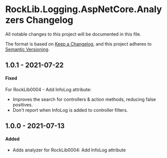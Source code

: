 # RockLib.Logging.AspNetCore.Analyzers Changelog

All notable changes to this project will be documented in this file.

The format is based on [Keep a Changelog](https://keepachangelog.com/en/1.0.0/),
and this project adheres to [Semantic Versioning](https://semver.org/spec/v2.0.0.html).

## 1.0.1 - 2021-07-22

#### Fixed

For RockLib0004 - Add InfoLog attribute:

- Improves the search for controllers & action methods, reducing false positives.
- Don't report when InfoLog is added to controller filters.

## 1.0.0 - 2021-07-13

#### Added

- Adds analyzer for RockLib0004: Add InfoLog attribute
